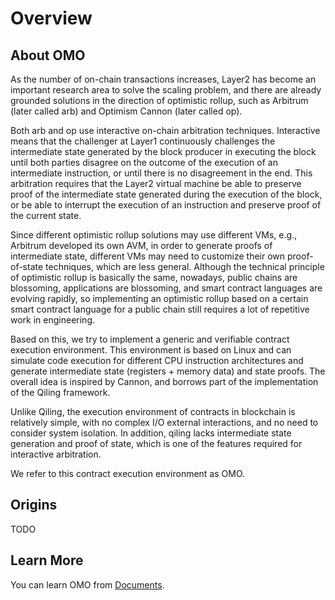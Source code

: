 Overview
===

## About OMO

As the number of on-chain transactions increases, Layer2 has become an important research area to solve the scaling problem, and there are already grounded solutions in the direction of optimistic rollup, such as Arbitrum (later called arb) and Optimism Cannon (later called op).

Both arb and op use interactive on-chain arbitration techniques. Interactive means that the challenger at Layer1 continuously challenges the intermediate state generated by the block producer in executing the block until both parties disagree on the outcome of the execution of an intermediate instruction, or until there is no disagreement in the end. This arbitration requires that the Layer2 virtual machine be able to preserve proof of the intermediate state generated during the execution of the block, or be able to interrupt the execution of an instruction and preserve proof of the current state.

Since different optimistic rollup solutions may use different VMs, e.g., Arbitrum developed its own AVM, in order to generate proofs of intermediate state, different VMs may need to customize their own proof-of-state techniques, which are less general. Although the technical principle of optimistic rollup is basically the same, nowadays, public chains are blossoming, applications are blossoming, and smart contract languages are evolving rapidly, so implementing an optimistic rollup based on a certain smart contract language for a public chain still requires a lot of repetitive work in engineering.

Based on this, we try to implement a generic and verifiable contract execution environment. This environment is based on Linux and can simulate code execution for different CPU instruction architectures and generate intermediate state (registers + memory data) and state proofs. The overall idea is inspired by Cannon, and borrows part of the implementation of the Qiling framework.

Unlike Qiling, the execution environment of contracts in blockchain is relatively simple, with no complex I/O external interactions, and no need to consider system isolation. In addition, qiling lacks intermediate state generation and proof of state, which is one of the features required for interactive arbitration.

We refer to this contract execution environment as OMO.

## Origins

TODO

## Learn More

You can learn OMO from [Documents](guidelines.md).